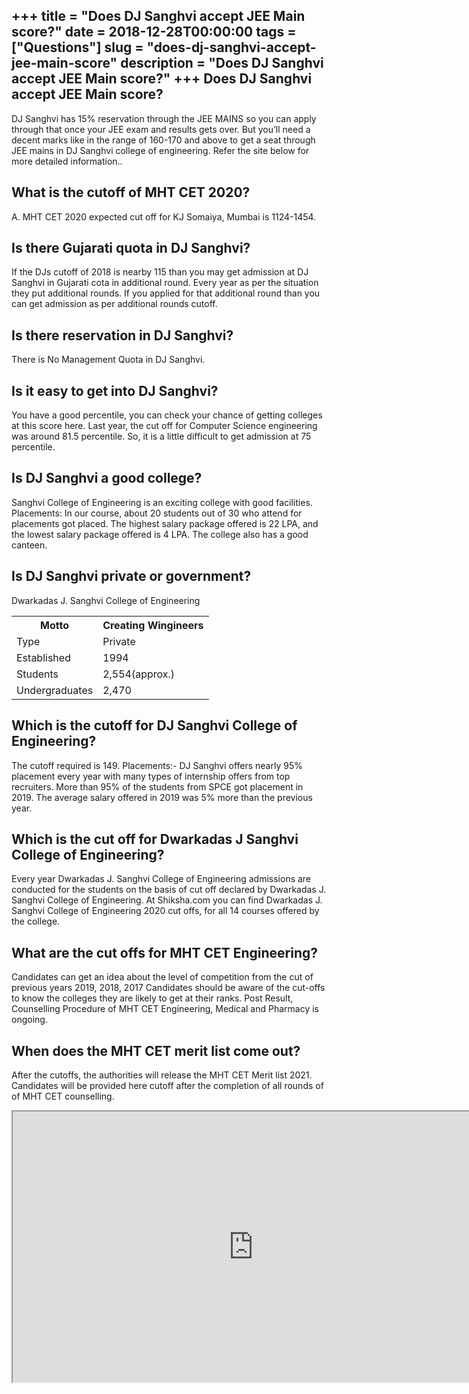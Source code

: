 +++
title = "Does DJ Sanghvi accept JEE Main score?"
date = 2018-12-28T00:00:00
tags = ["Questions"]
slug = "does-dj-sanghvi-accept-jee-main-score"
description = "Does DJ Sanghvi accept JEE Main score?"
+++
Does DJ Sanghvi accept JEE Main score?
--------------------------------------

DJ Sanghvi has 15% reservation through the JEE MAINS so you can apply through that once your JEE exam and results gets over. But you’ll need a decent marks like in the range of 160-170 and above to get a seat through JEE mains in DJ Sanghvi college of engineering. Refer the site below for more detailed information..

What is the cutoff of MHT CET 2020?
-----------------------------------

A. MHT CET 2020 expected cut off for KJ Somaiya, Mumbai is 1124-1454.

Is there Gujarati quota in DJ Sanghvi?
--------------------------------------

If the DJs cutoff of 2018 is nearby 115 than you may get admission at DJ Sanghvi in Gujarati cota in additional round. Every year as per the situation they put additional rounds. If you applied for that additional round than you can get admission as per additional rounds cutoff.

Is there reservation in DJ Sanghvi?
-----------------------------------

There is No Management Quota in DJ Sanghvi.

Is it easy to get into DJ Sanghvi?
----------------------------------

You have a good percentile, you can check your chance of getting colleges at this score here. Last year, the cut off for Computer Science engineering was around 81.5 percentile. So, it is a little difficult to get admission at 75 percentile.

Is DJ Sanghvi a good college?
-----------------------------

Sanghvi College of Engineering is an exciting college with good facilities. Placements: In our course, about 20 students out of 30 who attend for placements got placed. The highest salary package offered is 22 LPA, and the lowest salary package offered is 4 LPA. The college also has a good canteen.

Is DJ Sanghvi private or government?
------------------------------------

Dwarkadas J. Sanghvi College of Engineering

<table><tr><th>Motto</th><th>Creating Wingineers</th></tr><tr><td>Type</td><td>Private</td></tr><tr><td>Established</td><td>1994</td></tr><tr><td>Students</td><td>2,554(approx.)</td></tr><tr><td>Undergraduates</td><td>2,470</td></tr></table>

Which is the cutoff for DJ Sanghvi College of Engineering?
----------------------------------------------------------

The cutoff required is 149. Placements:- DJ Sanghvi offers nearly 95% placement every year with many types of internship offers from top recruiters. More than 95% of the students from SPCE got placement in 2019. The average salary offered in 2019 was 5% more than the previous year.

Which is the cut off for Dwarkadas J Sanghvi College of Engineering?
--------------------------------------------------------------------

Every year Dwarkadas J. Sanghvi College of Engineering admissions are conducted for the students on the basis of cut off declared by Dwarkadas J. Sanghvi College of Engineering. At Shiksha.com you can find Dwarkadas J. Sanghvi College of Engineering 2020 cut offs, for all 14 courses offered by the college.

What are the cut offs for MHT CET Engineering?
----------------------------------------------

Candidates can get an idea about the level of competition from the cut of previous years 2019, 2018, 2017 Candidates should be aware of the cut-offs to know the colleges they are likely to get at their ranks. Post Result, Counselling Procedure of MHT CET Engineering, Medical and Pharmacy is ongoing.

When does the MHT CET merit list come out?
------------------------------------------

After the cutoffs, the authorities will release the MHT CET Merit list 2021. Candidates will be provided here cutoff after the completion of all rounds of of MHT CET counselling.

<iframe allow="accelerometer; autoplay; clipboard-write; encrypted-media; gyroscope; picture-in-picture" allowfullscreen="" class="__youtube_prefs__  epyt-is-override  no-lazyload" data-no-lazy="1" data-origheight="433" data-origwidth="770" data-skipgform_ajax_framebjll="" height="433" id="_ytid_80865" loading="lazy" src="https://www.youtube.com/embed/R-E5KuM1cvY?enablejsapi=1&autoplay=0&cc_load_policy=0&cc_lang_pref=&iv_load_policy=1&loop=0&modestbranding=0&rel=1&fs=1&playsinline=0&autohide=2&theme=dark&color=red&controls=1&" title="YouTube player" width="770"></iframe>